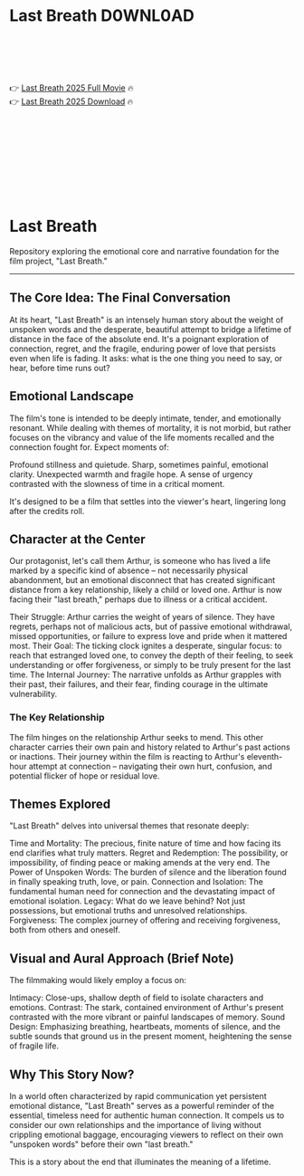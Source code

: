 # Last Breath D0WNL0AD

<br><br><br><br>


👉 <a href="https://Fred-daloteeless1977.github.io/bughqygnvp/">Last Breath 2025 Full Movie</a> 🔥
<br>
👉 <a href="https://Fred-daloteeless1977.github.io/bughqygnvp/">Last Breath 2025 Download</a> 🔥


<br><br><br><br><br><br><br><br>



# Last Breath

Repository exploring the emotional core and narrative foundation for the film project, "Last Breath."

---

## The Core Idea: The Final Conversation

At its heart, "Last Breath" is an intensely human story about the weight of unspoken words and the desperate, beautiful attempt to bridge a lifetime of distance in the face of the absolute end. It's a poignant exploration of connection, regret, and the fragile, enduring power of love that persists even when life is fading. It asks: what is the one thing you need to say, or hear, before time runs out?

## Emotional Landscape

The film's tone is intended to be deeply intimate, tender, and emotionally resonant. While dealing with themes of mortality, it is not morbid, but rather focuses on the vibrancy and value of the life moments recalled and the connection fought for. Expect moments of:

   Profound stillness and quietude.
   Sharp, sometimes painful, emotional clarity.
   Unexpected warmth and fragile hope.
   A sense of urgency contrasted with the slowness of time in a critical moment.

It's designed to be a film that settles into the viewer's heart, lingering long after the credits roll.

## Character at the Center

Our protagonist, let's call them Arthur, is someone who has lived a life marked by a specific kind of absence – not necessarily physical abandonment, but an emotional disconnect that has created significant distance from a key relationship, likely a child or loved one. Arthur is now facing their "last breath," perhaps due to illness or a critical accident.

   Their Struggle: Arthur carries the weight of years of silence. They have regrets, perhaps not of malicious acts, but of passive emotional withdrawal, missed opportunities, or failure to express love and pride when it mattered most.
   Their Goal: The ticking clock ignites a desperate, singular focus: to reach that estranged loved one, to convey the depth of their feeling, to seek understanding or offer forgiveness, or simply to be truly present for the last time.
   The Internal Journey: The narrative unfolds as Arthur grapples with their past, their failures, and their fear, finding courage in the ultimate vulnerability.

### The Key Relationship

The film hinges on the relationship Arthur seeks to mend. This other character carries their own pain and history related to Arthur's past actions or inactions. Their journey within the film is reacting to Arthur's eleventh-hour attempt at connection – navigating their own hurt, confusion, and potential flicker of hope or residual love.

## Themes Explored

"Last Breath" delves into universal themes that resonate deeply:

   Time and Mortality: The precious, finite nature of time and how facing its end clarifies what truly matters.
   Regret and Redemption: The possibility, or impossibility, of finding peace or making amends at the very end.
   The Power of Unspoken Words: The burden of silence and the liberation found in finally speaking truth, love, or pain.
   Connection and Isolation: The fundamental human need for connection and the devastating impact of emotional isolation.
   Legacy: What do we leave behind? Not just possessions, but emotional truths and unresolved relationships.
   Forgiveness: The complex journey of offering and receiving forgiveness, both from others and oneself.

## Visual and Aural Approach (Brief Note)

The filmmaking would likely employ a focus on:

   Intimacy: Close-ups, shallow depth of field to isolate characters and emotions.
   Contrast: The stark, contained environment of Arthur's present contrasted with the more vibrant or painful landscapes of memory.
   Sound Design: Emphasizing breathing, heartbeats, moments of silence, and the subtle sounds that ground us in the present moment, heightening the sense of fragile life.

## Why This Story Now?

In a world often characterized by rapid communication yet persistent emotional distance, "Last Breath" serves as a powerful reminder of the essential, timeless need for authentic human connection. It compels us to consider our own relationships and the importance of living without crippling emotional baggage, encouraging viewers to reflect on their own "unspoken words" before their own "last breath."

This is a story about the end that illuminates the meaning of a lifetime.


